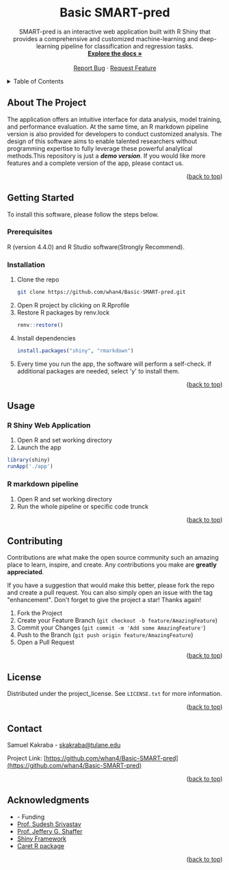 <a id="readme-top"></a>

<!-- PROJECT LOGO -->
<h1 align="center">Basic SMART-pred</h1>

  <p align="center">
    SMART-pred is an interactive web application built with R Shiny that provides a comprehensive and customized machine-learning and deep-learning pipeline for classification and regression tasks. 
    <br />
    <a href="https://github.com/whan4/Basic-SMART-pred"><strong>Explore the docs »</strong></a>
    <br />
    <br />
    <a href="https://github.com/whan4/Basic-SMART-pred/issues">Report Bug</a>
    ·
    <a href="https://github.com/whan4/Basic-SMART-pred/issues">Request Feature</a>
  </p>
</div>



<!-- TABLE OF CONTENTS -->
<details>
  <summary>Table of Contents</summary>
  <ol>
    <li>
      <a href="#about-the-project">About The Project</a>
    </li>
    <li>
      <a href="#getting-started">Getting Started</a>
      <ul>
        <li><a href="#prerequisites">Prerequisites</a></li>
        <li><a href="#installation">Installation</a></li>
      </ul>
    </li>
    <li><a href="#usage">Usage</a></li>
    <li><a href="#contributing">Contributing</a></li>
    <li><a href="#license">License</a></li>
    <li><a href="#contact">Contact</a></li>
    <li><a href="#acknowledgments">Acknowledgments</a></li>
  </ol>
</details>



<!-- ABOUT THE PROJECT -->
## About The Project

The application offers an intuitive interface for data analysis, model training, and performance evaluation. At the same time, an R markdown pipeline version is also provided for developers to conduct customized analysis. The design of this software aims to enable talented researchers without programming expertise to fully leverage these powerful analytical methods.This repository is just a _**demo version**_. If you would like more features and a complete version of the app, please contact us.

<p align="right">(<a href="#readme-top">back to top</a>)</p>

<!-- GETTING STARTED -->
## Getting Started

To install this software, please follow the steps below.

### Prerequisites

R (version 4.4.0) and R Studio software(Strongly Recommend).

### Installation

1. Clone the repo
   ```sh
   git clone https://github.com/whan4/Basic-SMART-pred.git
   ```
2. Open R project by clicking on R.Rprofile
3. Restore R packages by renv.lock
   ```r
   renv::restore()
   ```
4. Install dependencies
   ```r
   install.packages("shiny", "rmarkdown")
   ```
5. Every time you run the app, the software will perform a self-check. If additional packages are needed, select 'y' to install them.

<p align="right">(<a href="#readme-top">back to top</a>)</p>



<!-- USAGE EXAMPLES -->
## Usage

### R Shiny Web Application

1. Open R and set working directory
2. Launch the app
```r
library(shiny)  
runApp('./app')
```
### R markdown pipeline

1. Open R and set working directory
2. Run the whole pipeline or specific code trunck

<p align="right">(<a href="#readme-top">back to top</a>)</p>

<!-- CONTRIBUTING -->
## Contributing

Contributions are what make the open source community such an amazing place to learn, inspire, and create. Any contributions you make are **greatly appreciated**.

If you have a suggestion that would make this better, please fork the repo and create a pull request. You can also simply open an issue with the tag "enhancement".
Don't forget to give the project a star! Thanks again!

1. Fork the Project
2. Create your Feature Branch (`git checkout -b feature/AmazingFeature`)
3. Commit your Changes (`git commit -m 'Add some AmazingFeature'`)
4. Push to the Branch (`git push origin feature/AmazingFeature`)
5. Open a Pull Request

<p align="right">(<a href="#readme-top">back to top</a>)</p>



<!-- LICENSE -->
## License

Distributed under the project_license. See `LICENSE.txt` for more information.

<p align="right">(<a href="#readme-top">back to top</a>)</p>



<!-- CONTACT -->
## Contact

Samuel Kakraba - skakraba@tulane.edu

Project Link: [https://github.com/whan4/Basic-SMART-pred](https://github.com/whan4/Basic-SMART-pred)

<p align="right">(<a href="#readme-top">back to top</a>)</p>

<!-- ACKNOWLEDGMENTS -->
## Acknowledgments  

* [](link) - Funding  
* [Prof. Sudesh Srivastav](https://sph.tulane.edu/bios/sudesh-srivastav)
* [Prof. Jeffery G. Shaffer](https://sph.tulane.edu/bios/jeffrey-shaffer)
* [Shiny Framework](https://shiny.posit.co/)
* [Caret R package](https://github.com/topepo/caret)  

<p align="right">(<a href="#readme-top">back to top</a>)</p>



<!-- MARKDOWN LINKS & IMAGES -->
